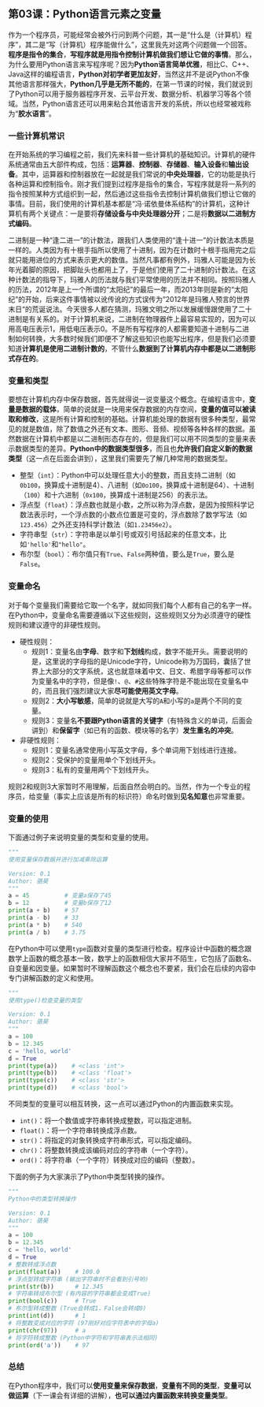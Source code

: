 ## 第03课：Python语言元素之变量

作为一个程序员，可能经常会被外行问到两个问题，其一是“什么是（计算机）程序”，其二是“写（计算机）程序能做什么”，这里我先对这两个问题做一个回答。**程序是指令的集合**，**写程序就是用指令控制计算机做我们想让它做的事情**。那么，为什么要用Python语言来写程序呢？因为**Python语言简单优雅**，相比C、C++、Java这样的编程语言，**Python对初学者更加友好**，当然这并不是说Python不像其他语言那样强大，**Python几乎是无所不能的**，在第一节课的时候，我们就说到了Python可以用于服务器程序开发、云平台开发、数据分析、机器学习等各个领域。当然，Python语言还可以用来粘合其他语言开发的系统，所以也经常被戏称为“**胶水语言**”。

### 一些计算机常识

在开始系统的学习编程之前，我们先来科普一些计算机的基础知识。计算机的硬件系统通常由五大部件构成，包括：**运算器**、**控制器**、**存储器**、**输入设备**和**输出设备**。其中，运算器和控制器放在一起就是我们常说的**中央处理器**，它的功能是执行各种运算和控制指令。刚才我们提到过程序是指令的集合，写程序就是将一系列的指令按照某种方式组织到一起，然后通过这些指令去控制计算机做我们想让它做的事情。目前，我们使用的计算机基本都是“冯·诺依曼体系结构”的计算机，这种计算机有两个关键点：一是要将**存储设备与中央处理器分开**；二是将**数据以二进制方式编码**。

二进制是一种“逢二进一”的计数法，跟我们人类使用的“逢十进一”的计数法本质是一样的。人类因为有十根手指所以使用了十进制，因为在计数时十根手指用完之后就只能用进位的方式来表示更大的数值。当然凡事都有例外，玛雅人可能是因为长年光着脚的原因，把脚趾头也都用上了，于是他们使用了二十进制的计数法。在这种计数法的指导下，玛雅人的历法就与我们平常使用的历法并不相同。按照玛雅人的历法，2012年是上一个所谓的“太阳纪”的最后一年，而2013年则是新的“太阳纪”的开始，后来这件事情被以讹传讹的方式误传为”2012年是玛雅人预言的世界末日“的荒诞说法。今天很多人都在猜测，玛雅文明之所以发展缓慢跟使用了二十进制是有关系的。对于计算机来说，二进制在物理器件上最容易实现的，因为可以用高电压表示1，用低电压表示0。不是所有写程序的人都需要知道十进制与二进制如何转换，大多数时候我们即便不了解这些知识也能写出程序，但是我们必须要知道**计算机是使用二进制计数的**，不管什么**数据到了计算机内存中都是以二进制形式存在的**。

### 变量和类型

要想在计算机内存中保存数据，首先就得说一说变量这个概念。在编程语言中，**变量是数据的载体**，简单的说就是一块用来保存数据的内存空间，**变量的值可以被读取和修改**，这是所有计算和控制的基础。计算机能处理的数据有很多种类型，最常见的就是数值，除了数值之外还有文本、图形、音频、视频等各种各样的数据。虽然数据在计算机中都是以二进制形态存在的，但是我们可以用不同类型的变量来表示数据类型的差异。**Python中的数据类型很多**，而且也**允许我们自定义新的数据类型**（这一点在后面会讲到），这里我们需要先了解几种常用的数据类型。

- 整型（`int`）：Python中可以处理任意大小的整数，而且支持二进制（如`0b100`，换算成十进制是4）、八进制（如`0o100`，换算成十进制是64）、十进制（`100`）和十六进制（`0x100`，换算成十进制是256）的表示法。
- 浮点型（`float`）：浮点数也就是小数，之所以称为浮点数，是因为按照科学记数法表示时，一个浮点数的小数点位置是可变的，浮点数除了数学写法（如`123.456`）之外还支持科学计数法（如`1.23456e2`）。
- 字符串型（`str`）：字符串是以单引号或双引号括起来的任意文本，比如`'hello'`和`"hello"`。
- 布尔型（`bool`）：布尔值只有`True`、`False`两种值，要么是`True`，要么是`False`。

### 变量命名

对于每个变量我们需要给它取一个名字，就如同我们每个人都有自己的名字一样。在Python中，变量命名需要遵循以下这些规则，这些规则又分为必须遵守的硬性规则和建议遵守的非硬性规则。

- 硬性规则：
  - 规则1：变量名由**字母**、数字和**下划线**构成，数字不能开头。需要说明的是，这里说的字母指的是Unicode字符，Unicode称为万国码，囊括了世界上大部分的文字系统，这也就意味着中文、日文、希腊字母等都可以作为变量名中的字符，但是像`!`、`@`、`#`这些特殊字符是不能出现在变量名中的，而且我们强烈建议大家**尽可能使用英文字母**。
  - 规则2：**大小写敏感**，简单的说就是大写的`A`和小写的`a`是两个不同的变量。
  - 规则3：变量名**不要跟Python语言的关键字**（有特殊含义的单词，后面会讲到）和**保留字**（如已有的函数、模块等的名字）**发生重名的冲突**。
- 非硬性规则：
  - 规则1：变量名通常使用小写英文字母，多个单词用下划线进行连接。
  - 规则2：受保护的变量用单个下划线开头。
  - 规则3：私有的变量用两个下划线开头。

规则2和规则3大家暂时不用理解，后面自然会明白的。当然，作为一个专业的程序员，给变量（事实上应该是所有的标识符）命名时做到**见名知意**也非常重要。

### 变量的使用

下面通过例子来说明变量的类型和变量的使用。

```Python
"""
使用变量保存数据并进行加减乘除运算

Version: 0.1
Author: 骆昊
"""
a = 45          # 变量a保存了45
b = 12          # 变量b保存了12
print(a + b)    # 57
print(a - b)    # 33
print(a * b)    # 540
print(a / b)    # 3.75
```

在Python中可以使用`type`函数对变量的类型进行检查。程序设计中函数的概念跟数学上函数的概念基本一致，数学上的函数相信大家并不陌生，它包括了函数名、自变量和因变量。如果暂时不理解函数这个概念也不要紧，我们会在后续的内容中专门讲解函数的定义和使用。

```Python
"""
使用type()检查变量的类型

Version: 0.1
Author: 骆昊
"""
a = 100
b = 12.345
c = 'hello, world'
d = True
print(type(a))    # <class 'int'>
print(type(b))    # <class 'float'>
print(type(c))    # <class 'str'>
print(type(d))    # <class 'bool'>
```

不同类型的变量可以相互转换，这一点可以通过Python的内置函数来实现。

- `int()`：将一个数值或字符串转换成整数，可以指定进制。
- `float()`：将一个字符串转换成浮点数。
- `str()`：将指定的对象转换成字符串形式，可以指定编码。
- `chr()`：将整数转换成该编码对应的字符串（一个字符）。
- `ord()`：将字符串（一个字符）转换成对应的编码（整数）。

下面的例子为大家演示了Python中类型转换的操作。

```Python
"""
Python中的类型转换操作

Version: 0.1
Author: 骆昊
"""
a = 100
b = 12.345
c = 'hello, world'
d = True
# 整数转成浮点数
print(float(a))    # 100.0
# 浮点型转成字符串 (输出字符串时不会看到引号哟)
print(str(b))      # 12.345
# 字符串转成布尔型 (有内容的字符串都会变成True)
print(bool(c))     # True
# 布尔型转成整数 (True会转成1，False会转成0)
print(int(d))      # 1
# 将整数变成对应的字符 (97刚好对应字符表中的字母a)
print(chr(97))     # a
# 将字符转成整数 (Python中字符和字符串表示法相同)
print(ord('a'))    # 97
```

### 总结

在Python程序中，我们可以**使用变量来保存数据**，**变量有不同的类型**，**变量可以做运算**（下一课会有详细的讲解），**也可以通过内置函数来转换变量类型**。
